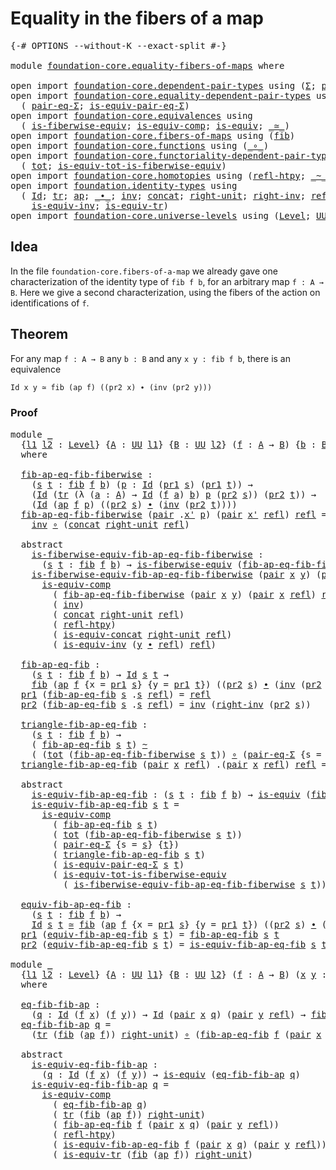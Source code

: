 # Equality in the fibers of a map

<pre class="Agda"><a id="44" class="Symbol">{-#</a> <a id="48" class="Keyword">OPTIONS</a> <a id="56" class="Pragma">--without-K</a> <a id="68" class="Pragma">--exact-split</a> <a id="82" class="Symbol">#-}</a>

<a id="87" class="Keyword">module</a> <a id="94" href="foundation-core.equality-fibers-of-maps.html" class="Module">foundation-core.equality-fibers-of-maps</a> <a id="134" class="Keyword">where</a>

<a id="141" class="Keyword">open</a> <a id="146" class="Keyword">import</a> <a id="153" href="foundation-core.dependent-pair-types.html" class="Module">foundation-core.dependent-pair-types</a> <a id="190" class="Keyword">using</a> <a id="196" class="Symbol">(</a><a id="197" href="foundation-core.dependent-pair-types.html#502" class="Record">Σ</a><a id="198" class="Symbol">;</a> <a id="200" href="foundation-core.dependent-pair-types.html#575" class="InductiveConstructor">pair</a><a id="204" class="Symbol">;</a> <a id="206" href="foundation-core.dependent-pair-types.html#592" class="Field">pr1</a><a id="209" class="Symbol">;</a> <a id="211" href="foundation-core.dependent-pair-types.html#604" class="Field">pr2</a><a id="214" class="Symbol">)</a>
<a id="216" class="Keyword">open</a> <a id="221" class="Keyword">import</a> <a id="228" href="foundation-core.equality-dependent-pair-types.html" class="Module">foundation-core.equality-dependent-pair-types</a> <a id="274" class="Keyword">using</a>
  <a id="282" class="Symbol">(</a> <a id="284" href="foundation-core.equality-dependent-pair-types.html#1194" class="Function">pair-eq-Σ</a><a id="293" class="Symbol">;</a> <a id="295" href="foundation-core.equality-dependent-pair-types.html#2202" class="Function">is-equiv-pair-eq-Σ</a><a id="313" class="Symbol">)</a>
<a id="315" class="Keyword">open</a> <a id="320" class="Keyword">import</a> <a id="327" href="foundation-core.equivalences.html" class="Module">foundation-core.equivalences</a> <a id="356" class="Keyword">using</a>
  <a id="364" class="Symbol">(</a> <a id="366" href="foundation-core.equivalences.html#2081" class="Function">is-fiberwise-equiv</a><a id="384" class="Symbol">;</a> <a id="386" href="foundation-core.equivalences.html#7183" class="Function">is-equiv-comp</a><a id="399" class="Symbol">;</a> <a id="401" href="foundation-core.equivalences.html#1542" class="Function">is-equiv</a><a id="409" class="Symbol">;</a> <a id="411" href="foundation-core.equivalences.html#1607" class="Function Operator">_≃_</a><a id="414" class="Symbol">)</a>
<a id="416" class="Keyword">open</a> <a id="421" class="Keyword">import</a> <a id="428" href="foundation-core.fibers-of-maps.html" class="Module">foundation-core.fibers-of-maps</a> <a id="459" class="Keyword">using</a> <a id="465" class="Symbol">(</a><a id="466" href="foundation-core.fibers-of-maps.html#928" class="Function">fib</a><a id="469" class="Symbol">)</a>
<a id="471" class="Keyword">open</a> <a id="476" class="Keyword">import</a> <a id="483" href="foundation-core.functions.html" class="Module">foundation-core.functions</a> <a id="509" class="Keyword">using</a> <a id="515" class="Symbol">(</a><a id="516" href="foundation-core.functions.html#407" class="Function Operator">_∘_</a><a id="519" class="Symbol">)</a>
<a id="521" class="Keyword">open</a> <a id="526" class="Keyword">import</a> <a id="533" href="foundation-core.functoriality-dependent-pair-types.html" class="Module">foundation-core.functoriality-dependent-pair-types</a> <a id="584" class="Keyword">using</a>
  <a id="592" class="Symbol">(</a> <a id="594" href="foundation-core.functoriality-dependent-pair-types.html#1881" class="Function">tot</a><a id="597" class="Symbol">;</a> <a id="599" href="foundation-core.functoriality-dependent-pair-types.html#5869" class="Function">is-equiv-tot-is-fiberwise-equiv</a><a id="630" class="Symbol">)</a>
<a id="632" class="Keyword">open</a> <a id="637" class="Keyword">import</a> <a id="644" href="foundation-core.homotopies.html" class="Module">foundation-core.homotopies</a> <a id="671" class="Keyword">using</a> <a id="677" class="Symbol">(</a><a id="678" href="foundation-core.homotopies.html#632" class="Function">refl-htpy</a><a id="687" class="Symbol">;</a> <a id="689" href="foundation-core.homotopies.html#467" class="Function Operator">_~_</a><a id="692" class="Symbol">)</a>
<a id="694" class="Keyword">open</a> <a id="699" class="Keyword">import</a> <a id="706" href="foundation.identity-types.html" class="Module">foundation.identity-types</a> <a id="732" class="Keyword">using</a>
  <a id="740" class="Symbol">(</a> <a id="742" href="foundation-core.identity-types.html#641" class="Datatype">Id</a><a id="744" class="Symbol">;</a> <a id="746" href="foundation-core.identity-types.html#4584" class="Function">tr</a><a id="748" class="Symbol">;</a> <a id="750" href="foundation-core.identity-types.html#2853" class="Function">ap</a><a id="752" class="Symbol">;</a> <a id="754" href="foundation-core.identity-types.html#1239" class="Function Operator">_∙_</a><a id="757" class="Symbol">;</a> <a id="759" href="foundation-core.identity-types.html#1552" class="Function">inv</a><a id="762" class="Symbol">;</a> <a id="764" href="foundation-core.identity-types.html#1302" class="Function">concat</a><a id="770" class="Symbol">;</a> <a id="772" href="foundation-core.identity-types.html#1905" class="Function">right-unit</a><a id="782" class="Symbol">;</a> <a id="784" href="foundation-core.identity-types.html#2081" class="Function">right-inv</a><a id="793" class="Symbol">;</a> <a id="795" href="foundation-core.identity-types.html#694" class="InductiveConstructor">refl</a><a id="799" class="Symbol">;</a> <a id="801" href="foundation.identity-types.html#1644" class="Function">is-equiv-concat</a><a id="816" class="Symbol">;</a>
    <a id="822" href="foundation.identity-types.html#1027" class="Function">is-equiv-inv</a><a id="834" class="Symbol">;</a> <a id="836" href="foundation.identity-types.html#3379" class="Function">is-equiv-tr</a><a id="847" class="Symbol">)</a>
<a id="849" class="Keyword">open</a> <a id="854" class="Keyword">import</a> <a id="861" href="foundation-core.universe-levels.html" class="Module">foundation-core.universe-levels</a> <a id="893" class="Keyword">using</a> <a id="899" class="Symbol">(</a><a id="900" href="Agda.Primitive.html#597" class="Postulate">Level</a><a id="905" class="Symbol">;</a> <a id="907" href="foundation-core.universe-levels.html#222" class="Primitive">UU</a><a id="909" class="Symbol">)</a>
</pre>
## Idea

In the file `foundation-core.fibers-of-a-map` we already gave one characterization of the identity type of `fib f b`, for an arbitrary map `f : A → B`. Here we give a second characterization, using the fibers of the action on identifications of `f`.

## Theorem

For any map `f : A → B` any `b : B` and any `x y : fib f b`, there is an equivalence

```md
Id x y ≃ fib (ap f) ((pr2 x) ∙ (inv (pr2 y)))
```

### Proof

<pre class="Agda"><a id="1350" class="Keyword">module</a> <a id="1357" href="foundation-core.equality-fibers-of-maps.html#1357" class="Module">_</a>
  <a id="1361" class="Symbol">{</a><a id="1362" href="foundation-core.equality-fibers-of-maps.html#1362" class="Bound">l1</a> <a id="1365" href="foundation-core.equality-fibers-of-maps.html#1365" class="Bound">l2</a> <a id="1368" class="Symbol">:</a> <a id="1370" href="Agda.Primitive.html#597" class="Postulate">Level</a><a id="1375" class="Symbol">}</a> <a id="1377" class="Symbol">{</a><a id="1378" href="foundation-core.equality-fibers-of-maps.html#1378" class="Bound">A</a> <a id="1380" class="Symbol">:</a> <a id="1382" href="foundation-core.universe-levels.html#222" class="Primitive">UU</a> <a id="1385" href="foundation-core.equality-fibers-of-maps.html#1362" class="Bound">l1</a><a id="1387" class="Symbol">}</a> <a id="1389" class="Symbol">{</a><a id="1390" href="foundation-core.equality-fibers-of-maps.html#1390" class="Bound">B</a> <a id="1392" class="Symbol">:</a> <a id="1394" href="foundation-core.universe-levels.html#222" class="Primitive">UU</a> <a id="1397" href="foundation-core.equality-fibers-of-maps.html#1365" class="Bound">l2</a><a id="1399" class="Symbol">}</a> <a id="1401" class="Symbol">(</a><a id="1402" href="foundation-core.equality-fibers-of-maps.html#1402" class="Bound">f</a> <a id="1404" class="Symbol">:</a> <a id="1406" href="foundation-core.equality-fibers-of-maps.html#1378" class="Bound">A</a> <a id="1408" class="Symbol">→</a> <a id="1410" href="foundation-core.equality-fibers-of-maps.html#1390" class="Bound">B</a><a id="1411" class="Symbol">)</a> <a id="1413" class="Symbol">{</a><a id="1414" href="foundation-core.equality-fibers-of-maps.html#1414" class="Bound">b</a> <a id="1416" class="Symbol">:</a> <a id="1418" href="foundation-core.equality-fibers-of-maps.html#1390" class="Bound">B</a><a id="1419" class="Symbol">}</a>
  <a id="1423" class="Keyword">where</a>

  <a id="1432" href="foundation-core.equality-fibers-of-maps.html#1432" class="Function">fib-ap-eq-fib-fiberwise</a> <a id="1456" class="Symbol">:</a>
    <a id="1462" class="Symbol">(</a><a id="1463" href="foundation-core.equality-fibers-of-maps.html#1463" class="Bound">s</a> <a id="1465" href="foundation-core.equality-fibers-of-maps.html#1465" class="Bound">t</a> <a id="1467" class="Symbol">:</a> <a id="1469" href="foundation-core.fibers-of-maps.html#928" class="Function">fib</a> <a id="1473" href="foundation-core.equality-fibers-of-maps.html#1402" class="Bound">f</a> <a id="1475" href="foundation-core.equality-fibers-of-maps.html#1414" class="Bound">b</a><a id="1476" class="Symbol">)</a> <a id="1478" class="Symbol">(</a><a id="1479" href="foundation-core.equality-fibers-of-maps.html#1479" class="Bound">p</a> <a id="1481" class="Symbol">:</a> <a id="1483" href="foundation-core.identity-types.html#641" class="Datatype">Id</a> <a id="1486" class="Symbol">(</a><a id="1487" href="foundation-core.dependent-pair-types.html#592" class="Field">pr1</a> <a id="1491" href="foundation-core.equality-fibers-of-maps.html#1463" class="Bound">s</a><a id="1492" class="Symbol">)</a> <a id="1494" class="Symbol">(</a><a id="1495" href="foundation-core.dependent-pair-types.html#592" class="Field">pr1</a> <a id="1499" href="foundation-core.equality-fibers-of-maps.html#1465" class="Bound">t</a><a id="1500" class="Symbol">))</a> <a id="1503" class="Symbol">→</a>
    <a id="1509" class="Symbol">(</a><a id="1510" href="foundation-core.identity-types.html#641" class="Datatype">Id</a> <a id="1513" class="Symbol">(</a><a id="1514" href="foundation-core.identity-types.html#4584" class="Function">tr</a> <a id="1517" class="Symbol">(λ</a> <a id="1520" class="Symbol">(</a><a id="1521" href="foundation-core.equality-fibers-of-maps.html#1521" class="Bound">a</a> <a id="1523" class="Symbol">:</a> <a id="1525" href="foundation-core.equality-fibers-of-maps.html#1378" class="Bound">A</a><a id="1526" class="Symbol">)</a> <a id="1528" class="Symbol">→</a> <a id="1530" href="foundation-core.identity-types.html#641" class="Datatype">Id</a> <a id="1533" class="Symbol">(</a><a id="1534" href="foundation-core.equality-fibers-of-maps.html#1402" class="Bound">f</a> <a id="1536" href="foundation-core.equality-fibers-of-maps.html#1521" class="Bound">a</a><a id="1537" class="Symbol">)</a> <a id="1539" href="foundation-core.equality-fibers-of-maps.html#1414" class="Bound">b</a><a id="1540" class="Symbol">)</a> <a id="1542" href="foundation-core.equality-fibers-of-maps.html#1479" class="Bound">p</a> <a id="1544" class="Symbol">(</a><a id="1545" href="foundation-core.dependent-pair-types.html#604" class="Field">pr2</a> <a id="1549" href="foundation-core.equality-fibers-of-maps.html#1463" class="Bound">s</a><a id="1550" class="Symbol">))</a> <a id="1553" class="Symbol">(</a><a id="1554" href="foundation-core.dependent-pair-types.html#604" class="Field">pr2</a> <a id="1558" href="foundation-core.equality-fibers-of-maps.html#1465" class="Bound">t</a><a id="1559" class="Symbol">))</a> <a id="1562" class="Symbol">→</a>
    <a id="1568" class="Symbol">(</a><a id="1569" href="foundation-core.identity-types.html#641" class="Datatype">Id</a> <a id="1572" class="Symbol">(</a><a id="1573" href="foundation-core.identity-types.html#2853" class="Function">ap</a> <a id="1576" href="foundation-core.equality-fibers-of-maps.html#1402" class="Bound">f</a> <a id="1578" href="foundation-core.equality-fibers-of-maps.html#1479" class="Bound">p</a><a id="1579" class="Symbol">)</a> <a id="1581" class="Symbol">((</a><a id="1583" href="foundation-core.dependent-pair-types.html#604" class="Field">pr2</a> <a id="1587" href="foundation-core.equality-fibers-of-maps.html#1463" class="Bound">s</a><a id="1588" class="Symbol">)</a> <a id="1590" href="foundation-core.identity-types.html#1239" class="Function Operator">∙</a> <a id="1592" class="Symbol">(</a><a id="1593" href="foundation-core.identity-types.html#1552" class="Function">inv</a> <a id="1597" class="Symbol">(</a><a id="1598" href="foundation-core.dependent-pair-types.html#604" class="Field">pr2</a> <a id="1602" href="foundation-core.equality-fibers-of-maps.html#1465" class="Bound">t</a><a id="1603" class="Symbol">))))</a>
  <a id="1610" href="foundation-core.equality-fibers-of-maps.html#1432" class="Function">fib-ap-eq-fib-fiberwise</a> <a id="1634" class="Symbol">(</a><a id="1635" href="foundation-core.dependent-pair-types.html#575" class="InductiveConstructor">pair</a> <a id="1640" class="DottedPattern Symbol">.</a><a id="1641" href="foundation-core.equality-fibers-of-maps.html#1653" class="DottedPattern Bound">x&#39;</a> <a id="1644" href="foundation-core.equality-fibers-of-maps.html#1644" class="Bound">p</a><a id="1645" class="Symbol">)</a> <a id="1647" class="Symbol">(</a><a id="1648" href="foundation-core.dependent-pair-types.html#575" class="InductiveConstructor">pair</a> <a id="1653" href="foundation-core.equality-fibers-of-maps.html#1653" class="Bound">x&#39;</a> <a id="1656" href="foundation-core.identity-types.html#694" class="InductiveConstructor">refl</a><a id="1660" class="Symbol">)</a> <a id="1662" href="foundation-core.identity-types.html#694" class="InductiveConstructor">refl</a> <a id="1667" class="Symbol">=</a>
    <a id="1673" href="foundation-core.identity-types.html#1552" class="Function">inv</a> <a id="1677" href="foundation-core.functions.html#407" class="Function Operator">∘</a> <a id="1679" class="Symbol">(</a><a id="1680" href="foundation-core.identity-types.html#1302" class="Function">concat</a> <a id="1687" href="foundation-core.identity-types.html#1905" class="Function">right-unit</a> <a id="1698" href="foundation-core.identity-types.html#694" class="InductiveConstructor">refl</a><a id="1702" class="Symbol">)</a>

  <a id="1707" class="Keyword">abstract</a>
    <a id="1720" href="foundation-core.equality-fibers-of-maps.html#1720" class="Function">is-fiberwise-equiv-fib-ap-eq-fib-fiberwise</a> <a id="1763" class="Symbol">:</a>
      <a id="1771" class="Symbol">(</a><a id="1772" href="foundation-core.equality-fibers-of-maps.html#1772" class="Bound">s</a> <a id="1774" href="foundation-core.equality-fibers-of-maps.html#1774" class="Bound">t</a> <a id="1776" class="Symbol">:</a> <a id="1778" href="foundation-core.fibers-of-maps.html#928" class="Function">fib</a> <a id="1782" href="foundation-core.equality-fibers-of-maps.html#1402" class="Bound">f</a> <a id="1784" href="foundation-core.equality-fibers-of-maps.html#1414" class="Bound">b</a><a id="1785" class="Symbol">)</a> <a id="1787" class="Symbol">→</a> <a id="1789" href="foundation-core.equivalences.html#2081" class="Function">is-fiberwise-equiv</a> <a id="1808" class="Symbol">(</a><a id="1809" href="foundation-core.equality-fibers-of-maps.html#1432" class="Function">fib-ap-eq-fib-fiberwise</a> <a id="1833" href="foundation-core.equality-fibers-of-maps.html#1772" class="Bound">s</a> <a id="1835" href="foundation-core.equality-fibers-of-maps.html#1774" class="Bound">t</a><a id="1836" class="Symbol">)</a>
    <a id="1842" href="foundation-core.equality-fibers-of-maps.html#1720" class="Function">is-fiberwise-equiv-fib-ap-eq-fib-fiberwise</a> <a id="1885" class="Symbol">(</a><a id="1886" href="foundation-core.dependent-pair-types.html#575" class="InductiveConstructor">pair</a> <a id="1891" href="foundation-core.equality-fibers-of-maps.html#1891" class="Bound">x</a> <a id="1893" href="foundation-core.equality-fibers-of-maps.html#1893" class="Bound">y</a><a id="1894" class="Symbol">)</a> <a id="1896" class="Symbol">(</a><a id="1897" href="foundation-core.dependent-pair-types.html#575" class="InductiveConstructor">pair</a> <a id="1902" class="DottedPattern Symbol">.</a><a id="1903" href="foundation-core.equality-fibers-of-maps.html#1891" class="DottedPattern Bound">x</a> <a id="1905" href="foundation-core.identity-types.html#694" class="InductiveConstructor">refl</a><a id="1909" class="Symbol">)</a> <a id="1911" href="foundation-core.identity-types.html#694" class="InductiveConstructor">refl</a> <a id="1916" class="Symbol">=</a>
      <a id="1924" href="foundation-core.equivalences.html#7183" class="Function">is-equiv-comp</a>
        <a id="1946" class="Symbol">(</a> <a id="1948" href="foundation-core.equality-fibers-of-maps.html#1432" class="Function">fib-ap-eq-fib-fiberwise</a> <a id="1972" class="Symbol">(</a><a id="1973" href="foundation-core.dependent-pair-types.html#575" class="InductiveConstructor">pair</a> <a id="1978" href="foundation-core.equality-fibers-of-maps.html#1891" class="Bound">x</a> <a id="1980" href="foundation-core.equality-fibers-of-maps.html#1893" class="Bound">y</a><a id="1981" class="Symbol">)</a> <a id="1983" class="Symbol">(</a><a id="1984" href="foundation-core.dependent-pair-types.html#575" class="InductiveConstructor">pair</a> <a id="1989" href="foundation-core.equality-fibers-of-maps.html#1891" class="Bound">x</a> <a id="1991" href="foundation-core.identity-types.html#694" class="InductiveConstructor">refl</a><a id="1995" class="Symbol">)</a> <a id="1997" href="foundation-core.identity-types.html#694" class="InductiveConstructor">refl</a><a id="2001" class="Symbol">)</a>
        <a id="2011" class="Symbol">(</a> <a id="2013" href="foundation-core.identity-types.html#1552" class="Function">inv</a><a id="2016" class="Symbol">)</a>
        <a id="2026" class="Symbol">(</a> <a id="2028" href="foundation-core.identity-types.html#1302" class="Function">concat</a> <a id="2035" href="foundation-core.identity-types.html#1905" class="Function">right-unit</a> <a id="2046" href="foundation-core.identity-types.html#694" class="InductiveConstructor">refl</a><a id="2050" class="Symbol">)</a>
        <a id="2060" class="Symbol">(</a> <a id="2062" href="foundation-core.homotopies.html#632" class="Function">refl-htpy</a><a id="2071" class="Symbol">)</a>
        <a id="2081" class="Symbol">(</a> <a id="2083" href="foundation.identity-types.html#1644" class="Function">is-equiv-concat</a> <a id="2099" href="foundation-core.identity-types.html#1905" class="Function">right-unit</a> <a id="2110" href="foundation-core.identity-types.html#694" class="InductiveConstructor">refl</a><a id="2114" class="Symbol">)</a>
        <a id="2124" class="Symbol">(</a> <a id="2126" href="foundation.identity-types.html#1027" class="Function">is-equiv-inv</a> <a id="2139" class="Symbol">(</a><a id="2140" href="foundation-core.equality-fibers-of-maps.html#1893" class="Bound">y</a> <a id="2142" href="foundation-core.identity-types.html#1239" class="Function Operator">∙</a> <a id="2144" href="foundation-core.identity-types.html#694" class="InductiveConstructor">refl</a><a id="2148" class="Symbol">)</a> <a id="2150" href="foundation-core.identity-types.html#694" class="InductiveConstructor">refl</a><a id="2154" class="Symbol">)</a>

  <a id="2159" href="foundation-core.equality-fibers-of-maps.html#2159" class="Function">fib-ap-eq-fib</a> <a id="2173" class="Symbol">:</a>
    <a id="2179" class="Symbol">(</a><a id="2180" href="foundation-core.equality-fibers-of-maps.html#2180" class="Bound">s</a> <a id="2182" href="foundation-core.equality-fibers-of-maps.html#2182" class="Bound">t</a> <a id="2184" class="Symbol">:</a> <a id="2186" href="foundation-core.fibers-of-maps.html#928" class="Function">fib</a> <a id="2190" href="foundation-core.equality-fibers-of-maps.html#1402" class="Bound">f</a> <a id="2192" href="foundation-core.equality-fibers-of-maps.html#1414" class="Bound">b</a><a id="2193" class="Symbol">)</a> <a id="2195" class="Symbol">→</a> <a id="2197" href="foundation-core.identity-types.html#641" class="Datatype">Id</a> <a id="2200" href="foundation-core.equality-fibers-of-maps.html#2180" class="Bound">s</a> <a id="2202" href="foundation-core.equality-fibers-of-maps.html#2182" class="Bound">t</a> <a id="2204" class="Symbol">→</a>
    <a id="2210" href="foundation-core.fibers-of-maps.html#928" class="Function">fib</a> <a id="2214" class="Symbol">(</a><a id="2215" href="foundation-core.identity-types.html#2853" class="Function">ap</a> <a id="2218" href="foundation-core.equality-fibers-of-maps.html#1402" class="Bound">f</a> <a id="2220" class="Symbol">{</a><a id="2221" class="Argument">x</a> <a id="2223" class="Symbol">=</a> <a id="2225" href="foundation-core.dependent-pair-types.html#592" class="Field">pr1</a> <a id="2229" href="foundation-core.equality-fibers-of-maps.html#2180" class="Bound">s</a><a id="2230" class="Symbol">}</a> <a id="2232" class="Symbol">{</a><a id="2233" class="Argument">y</a> <a id="2235" class="Symbol">=</a> <a id="2237" href="foundation-core.dependent-pair-types.html#592" class="Field">pr1</a> <a id="2241" href="foundation-core.equality-fibers-of-maps.html#2182" class="Bound">t</a><a id="2242" class="Symbol">})</a> <a id="2245" class="Symbol">((</a><a id="2247" href="foundation-core.dependent-pair-types.html#604" class="Field">pr2</a> <a id="2251" href="foundation-core.equality-fibers-of-maps.html#2180" class="Bound">s</a><a id="2252" class="Symbol">)</a> <a id="2254" href="foundation-core.identity-types.html#1239" class="Function Operator">∙</a> <a id="2256" class="Symbol">(</a><a id="2257" href="foundation-core.identity-types.html#1552" class="Function">inv</a> <a id="2261" class="Symbol">(</a><a id="2262" href="foundation-core.dependent-pair-types.html#604" class="Field">pr2</a> <a id="2266" href="foundation-core.equality-fibers-of-maps.html#2182" class="Bound">t</a><a id="2267" class="Symbol">)))</a>
  <a id="2273" href="foundation-core.dependent-pair-types.html#592" class="Field">pr1</a> <a id="2277" class="Symbol">(</a><a id="2278" href="foundation-core.equality-fibers-of-maps.html#2159" class="Function">fib-ap-eq-fib</a> <a id="2292" href="foundation-core.equality-fibers-of-maps.html#2292" class="Bound">s</a> <a id="2294" class="DottedPattern Symbol">.</a><a id="2295" href="foundation-core.equality-fibers-of-maps.html#2292" class="DottedPattern Bound">s</a> <a id="2297" href="foundation-core.identity-types.html#694" class="InductiveConstructor">refl</a><a id="2301" class="Symbol">)</a> <a id="2303" class="Symbol">=</a> <a id="2305" href="foundation-core.identity-types.html#694" class="InductiveConstructor">refl</a>
  <a id="2312" href="foundation-core.dependent-pair-types.html#604" class="Field">pr2</a> <a id="2316" class="Symbol">(</a><a id="2317" href="foundation-core.equality-fibers-of-maps.html#2159" class="Function">fib-ap-eq-fib</a> <a id="2331" href="foundation-core.equality-fibers-of-maps.html#2331" class="Bound">s</a> <a id="2333" class="DottedPattern Symbol">.</a><a id="2334" href="foundation-core.equality-fibers-of-maps.html#2331" class="DottedPattern Bound">s</a> <a id="2336" href="foundation-core.identity-types.html#694" class="InductiveConstructor">refl</a><a id="2340" class="Symbol">)</a> <a id="2342" class="Symbol">=</a> <a id="2344" href="foundation-core.identity-types.html#1552" class="Function">inv</a> <a id="2348" class="Symbol">(</a><a id="2349" href="foundation-core.identity-types.html#2081" class="Function">right-inv</a> <a id="2359" class="Symbol">(</a><a id="2360" href="foundation-core.dependent-pair-types.html#604" class="Field">pr2</a> <a id="2364" href="foundation-core.equality-fibers-of-maps.html#2331" class="Bound">s</a><a id="2365" class="Symbol">))</a>

  <a id="2371" href="foundation-core.equality-fibers-of-maps.html#2371" class="Function">triangle-fib-ap-eq-fib</a> <a id="2394" class="Symbol">:</a>
    <a id="2400" class="Symbol">(</a><a id="2401" href="foundation-core.equality-fibers-of-maps.html#2401" class="Bound">s</a> <a id="2403" href="foundation-core.equality-fibers-of-maps.html#2403" class="Bound">t</a> <a id="2405" class="Symbol">:</a> <a id="2407" href="foundation-core.fibers-of-maps.html#928" class="Function">fib</a> <a id="2411" href="foundation-core.equality-fibers-of-maps.html#1402" class="Bound">f</a> <a id="2413" href="foundation-core.equality-fibers-of-maps.html#1414" class="Bound">b</a><a id="2414" class="Symbol">)</a> <a id="2416" class="Symbol">→</a>
    <a id="2422" class="Symbol">(</a> <a id="2424" href="foundation-core.equality-fibers-of-maps.html#2159" class="Function">fib-ap-eq-fib</a> <a id="2438" href="foundation-core.equality-fibers-of-maps.html#2401" class="Bound">s</a> <a id="2440" href="foundation-core.equality-fibers-of-maps.html#2403" class="Bound">t</a><a id="2441" class="Symbol">)</a> <a id="2443" href="foundation-core.homotopies.html#467" class="Function Operator">~</a>
    <a id="2449" class="Symbol">(</a> <a id="2451" class="Symbol">(</a><a id="2452" href="foundation-core.functoriality-dependent-pair-types.html#1881" class="Function">tot</a> <a id="2456" class="Symbol">(</a><a id="2457" href="foundation-core.equality-fibers-of-maps.html#1432" class="Function">fib-ap-eq-fib-fiberwise</a> <a id="2481" href="foundation-core.equality-fibers-of-maps.html#2401" class="Bound">s</a> <a id="2483" href="foundation-core.equality-fibers-of-maps.html#2403" class="Bound">t</a><a id="2484" class="Symbol">))</a> <a id="2487" href="foundation-core.functions.html#407" class="Function Operator">∘</a> <a id="2489" class="Symbol">(</a><a id="2490" href="foundation-core.equality-dependent-pair-types.html#1194" class="Function">pair-eq-Σ</a> <a id="2500" class="Symbol">{</a><a id="2501" class="Argument">s</a> <a id="2503" class="Symbol">=</a> <a id="2505" href="foundation-core.equality-fibers-of-maps.html#2401" class="Bound">s</a><a id="2506" class="Symbol">}</a> <a id="2508" class="Symbol">{</a><a id="2509" href="foundation-core.equality-fibers-of-maps.html#2403" class="Bound">t</a><a id="2510" class="Symbol">}))</a>
  <a id="2516" href="foundation-core.equality-fibers-of-maps.html#2371" class="Function">triangle-fib-ap-eq-fib</a> <a id="2539" class="Symbol">(</a><a id="2540" href="foundation-core.dependent-pair-types.html#575" class="InductiveConstructor">pair</a> <a id="2545" href="foundation-core.equality-fibers-of-maps.html#2545" class="Bound">x</a> <a id="2547" href="foundation-core.identity-types.html#694" class="InductiveConstructor">refl</a><a id="2551" class="Symbol">)</a> <a id="2553" class="DottedPattern Symbol">.(</a><a id="2555" href="foundation-core.dependent-pair-types.html#575" class="DottedPattern InductiveConstructor">pair</a> <a id="2560" href="foundation-core.equality-fibers-of-maps.html#2545" class="DottedPattern Bound">x</a> <a id="2562" href="foundation-core.identity-types.html#694" class="DottedPattern InductiveConstructor">refl</a><a id="2566" class="DottedPattern Symbol">)</a> <a id="2568" href="foundation-core.identity-types.html#694" class="InductiveConstructor">refl</a> <a id="2573" class="Symbol">=</a> <a id="2575" href="foundation-core.identity-types.html#694" class="InductiveConstructor">refl</a>

  <a id="2583" class="Keyword">abstract</a>
    <a id="2596" href="foundation-core.equality-fibers-of-maps.html#2596" class="Function">is-equiv-fib-ap-eq-fib</a> <a id="2619" class="Symbol">:</a> <a id="2621" class="Symbol">(</a><a id="2622" href="foundation-core.equality-fibers-of-maps.html#2622" class="Bound">s</a> <a id="2624" href="foundation-core.equality-fibers-of-maps.html#2624" class="Bound">t</a> <a id="2626" class="Symbol">:</a> <a id="2628" href="foundation-core.fibers-of-maps.html#928" class="Function">fib</a> <a id="2632" href="foundation-core.equality-fibers-of-maps.html#1402" class="Bound">f</a> <a id="2634" href="foundation-core.equality-fibers-of-maps.html#1414" class="Bound">b</a><a id="2635" class="Symbol">)</a> <a id="2637" class="Symbol">→</a> <a id="2639" href="foundation-core.equivalences.html#1542" class="Function">is-equiv</a> <a id="2648" class="Symbol">(</a><a id="2649" href="foundation-core.equality-fibers-of-maps.html#2159" class="Function">fib-ap-eq-fib</a> <a id="2663" href="foundation-core.equality-fibers-of-maps.html#2622" class="Bound">s</a> <a id="2665" href="foundation-core.equality-fibers-of-maps.html#2624" class="Bound">t</a><a id="2666" class="Symbol">)</a>
    <a id="2672" href="foundation-core.equality-fibers-of-maps.html#2596" class="Function">is-equiv-fib-ap-eq-fib</a> <a id="2695" href="foundation-core.equality-fibers-of-maps.html#2695" class="Bound">s</a> <a id="2697" href="foundation-core.equality-fibers-of-maps.html#2697" class="Bound">t</a> <a id="2699" class="Symbol">=</a>
      <a id="2707" href="foundation-core.equivalences.html#7183" class="Function">is-equiv-comp</a>
        <a id="2729" class="Symbol">(</a> <a id="2731" href="foundation-core.equality-fibers-of-maps.html#2159" class="Function">fib-ap-eq-fib</a> <a id="2745" href="foundation-core.equality-fibers-of-maps.html#2695" class="Bound">s</a> <a id="2747" href="foundation-core.equality-fibers-of-maps.html#2697" class="Bound">t</a><a id="2748" class="Symbol">)</a>
        <a id="2758" class="Symbol">(</a> <a id="2760" href="foundation-core.functoriality-dependent-pair-types.html#1881" class="Function">tot</a> <a id="2764" class="Symbol">(</a><a id="2765" href="foundation-core.equality-fibers-of-maps.html#1432" class="Function">fib-ap-eq-fib-fiberwise</a> <a id="2789" href="foundation-core.equality-fibers-of-maps.html#2695" class="Bound">s</a> <a id="2791" href="foundation-core.equality-fibers-of-maps.html#2697" class="Bound">t</a><a id="2792" class="Symbol">))</a>
        <a id="2803" class="Symbol">(</a> <a id="2805" href="foundation-core.equality-dependent-pair-types.html#1194" class="Function">pair-eq-Σ</a> <a id="2815" class="Symbol">{</a><a id="2816" class="Argument">s</a> <a id="2818" class="Symbol">=</a> <a id="2820" href="foundation-core.equality-fibers-of-maps.html#2695" class="Bound">s</a><a id="2821" class="Symbol">}</a> <a id="2823" class="Symbol">{</a><a id="2824" href="foundation-core.equality-fibers-of-maps.html#2697" class="Bound">t</a><a id="2825" class="Symbol">})</a>
        <a id="2836" class="Symbol">(</a> <a id="2838" href="foundation-core.equality-fibers-of-maps.html#2371" class="Function">triangle-fib-ap-eq-fib</a> <a id="2861" href="foundation-core.equality-fibers-of-maps.html#2695" class="Bound">s</a> <a id="2863" href="foundation-core.equality-fibers-of-maps.html#2697" class="Bound">t</a><a id="2864" class="Symbol">)</a>
        <a id="2874" class="Symbol">(</a> <a id="2876" href="foundation-core.equality-dependent-pair-types.html#2202" class="Function">is-equiv-pair-eq-Σ</a> <a id="2895" href="foundation-core.equality-fibers-of-maps.html#2695" class="Bound">s</a> <a id="2897" href="foundation-core.equality-fibers-of-maps.html#2697" class="Bound">t</a><a id="2898" class="Symbol">)</a>
        <a id="2908" class="Symbol">(</a> <a id="2910" href="foundation-core.functoriality-dependent-pair-types.html#5869" class="Function">is-equiv-tot-is-fiberwise-equiv</a>
          <a id="2952" class="Symbol">(</a> <a id="2954" href="foundation-core.equality-fibers-of-maps.html#1720" class="Function">is-fiberwise-equiv-fib-ap-eq-fib-fiberwise</a> <a id="2997" href="foundation-core.equality-fibers-of-maps.html#2695" class="Bound">s</a> <a id="2999" href="foundation-core.equality-fibers-of-maps.html#2697" class="Bound">t</a><a id="3000" class="Symbol">))</a>

  <a id="3006" href="foundation-core.equality-fibers-of-maps.html#3006" class="Function">equiv-fib-ap-eq-fib</a> <a id="3026" class="Symbol">:</a>
    <a id="3032" class="Symbol">(</a><a id="3033" href="foundation-core.equality-fibers-of-maps.html#3033" class="Bound">s</a> <a id="3035" href="foundation-core.equality-fibers-of-maps.html#3035" class="Bound">t</a> <a id="3037" class="Symbol">:</a> <a id="3039" href="foundation-core.fibers-of-maps.html#928" class="Function">fib</a> <a id="3043" href="foundation-core.equality-fibers-of-maps.html#1402" class="Bound">f</a> <a id="3045" href="foundation-core.equality-fibers-of-maps.html#1414" class="Bound">b</a><a id="3046" class="Symbol">)</a> <a id="3048" class="Symbol">→</a>
    <a id="3054" href="foundation-core.identity-types.html#641" class="Datatype">Id</a> <a id="3057" href="foundation-core.equality-fibers-of-maps.html#3033" class="Bound">s</a> <a id="3059" href="foundation-core.equality-fibers-of-maps.html#3035" class="Bound">t</a> <a id="3061" href="foundation-core.equivalences.html#1607" class="Function Operator">≃</a> <a id="3063" href="foundation-core.fibers-of-maps.html#928" class="Function">fib</a> <a id="3067" class="Symbol">(</a><a id="3068" href="foundation-core.identity-types.html#2853" class="Function">ap</a> <a id="3071" href="foundation-core.equality-fibers-of-maps.html#1402" class="Bound">f</a> <a id="3073" class="Symbol">{</a><a id="3074" class="Argument">x</a> <a id="3076" class="Symbol">=</a> <a id="3078" href="foundation-core.dependent-pair-types.html#592" class="Field">pr1</a> <a id="3082" href="foundation-core.equality-fibers-of-maps.html#3033" class="Bound">s</a><a id="3083" class="Symbol">}</a> <a id="3085" class="Symbol">{</a><a id="3086" class="Argument">y</a> <a id="3088" class="Symbol">=</a> <a id="3090" href="foundation-core.dependent-pair-types.html#592" class="Field">pr1</a> <a id="3094" href="foundation-core.equality-fibers-of-maps.html#3035" class="Bound">t</a><a id="3095" class="Symbol">})</a> <a id="3098" class="Symbol">((</a><a id="3100" href="foundation-core.dependent-pair-types.html#604" class="Field">pr2</a> <a id="3104" href="foundation-core.equality-fibers-of-maps.html#3033" class="Bound">s</a><a id="3105" class="Symbol">)</a> <a id="3107" href="foundation-core.identity-types.html#1239" class="Function Operator">∙</a> <a id="3109" class="Symbol">(</a><a id="3110" href="foundation-core.identity-types.html#1552" class="Function">inv</a> <a id="3114" class="Symbol">(</a><a id="3115" href="foundation-core.dependent-pair-types.html#604" class="Field">pr2</a> <a id="3119" href="foundation-core.equality-fibers-of-maps.html#3035" class="Bound">t</a><a id="3120" class="Symbol">)))</a>
  <a id="3126" href="foundation-core.dependent-pair-types.html#592" class="Field">pr1</a> <a id="3130" class="Symbol">(</a><a id="3131" href="foundation-core.equality-fibers-of-maps.html#3006" class="Function">equiv-fib-ap-eq-fib</a> <a id="3151" href="foundation-core.equality-fibers-of-maps.html#3151" class="Bound">s</a> <a id="3153" href="foundation-core.equality-fibers-of-maps.html#3153" class="Bound">t</a><a id="3154" class="Symbol">)</a> <a id="3156" class="Symbol">=</a> <a id="3158" href="foundation-core.equality-fibers-of-maps.html#2159" class="Function">fib-ap-eq-fib</a> <a id="3172" href="foundation-core.equality-fibers-of-maps.html#3151" class="Bound">s</a> <a id="3174" href="foundation-core.equality-fibers-of-maps.html#3153" class="Bound">t</a>
  <a id="3178" href="foundation-core.dependent-pair-types.html#604" class="Field">pr2</a> <a id="3182" class="Symbol">(</a><a id="3183" href="foundation-core.equality-fibers-of-maps.html#3006" class="Function">equiv-fib-ap-eq-fib</a> <a id="3203" href="foundation-core.equality-fibers-of-maps.html#3203" class="Bound">s</a> <a id="3205" href="foundation-core.equality-fibers-of-maps.html#3205" class="Bound">t</a><a id="3206" class="Symbol">)</a> <a id="3208" class="Symbol">=</a> <a id="3210" href="foundation-core.equality-fibers-of-maps.html#2596" class="Function">is-equiv-fib-ap-eq-fib</a> <a id="3233" href="foundation-core.equality-fibers-of-maps.html#3203" class="Bound">s</a> <a id="3235" href="foundation-core.equality-fibers-of-maps.html#3205" class="Bound">t</a>

<a id="3238" class="Keyword">module</a> <a id="3245" href="foundation-core.equality-fibers-of-maps.html#3245" class="Module">_</a>
  <a id="3249" class="Symbol">{</a><a id="3250" href="foundation-core.equality-fibers-of-maps.html#3250" class="Bound">l1</a> <a id="3253" href="foundation-core.equality-fibers-of-maps.html#3253" class="Bound">l2</a> <a id="3256" class="Symbol">:</a> <a id="3258" href="Agda.Primitive.html#597" class="Postulate">Level</a><a id="3263" class="Symbol">}</a> <a id="3265" class="Symbol">{</a><a id="3266" href="foundation-core.equality-fibers-of-maps.html#3266" class="Bound">A</a> <a id="3268" class="Symbol">:</a> <a id="3270" href="foundation-core.universe-levels.html#222" class="Primitive">UU</a> <a id="3273" href="foundation-core.equality-fibers-of-maps.html#3250" class="Bound">l1</a><a id="3275" class="Symbol">}</a> <a id="3277" class="Symbol">{</a><a id="3278" href="foundation-core.equality-fibers-of-maps.html#3278" class="Bound">B</a> <a id="3280" class="Symbol">:</a> <a id="3282" href="foundation-core.universe-levels.html#222" class="Primitive">UU</a> <a id="3285" href="foundation-core.equality-fibers-of-maps.html#3253" class="Bound">l2</a><a id="3287" class="Symbol">}</a> <a id="3289" class="Symbol">(</a><a id="3290" href="foundation-core.equality-fibers-of-maps.html#3290" class="Bound">f</a> <a id="3292" class="Symbol">:</a> <a id="3294" href="foundation-core.equality-fibers-of-maps.html#3266" class="Bound">A</a> <a id="3296" class="Symbol">→</a> <a id="3298" href="foundation-core.equality-fibers-of-maps.html#3278" class="Bound">B</a><a id="3299" class="Symbol">)</a> <a id="3301" class="Symbol">(</a><a id="3302" href="foundation-core.equality-fibers-of-maps.html#3302" class="Bound">x</a> <a id="3304" href="foundation-core.equality-fibers-of-maps.html#3304" class="Bound">y</a> <a id="3306" class="Symbol">:</a> <a id="3308" href="foundation-core.equality-fibers-of-maps.html#3266" class="Bound">A</a><a id="3309" class="Symbol">)</a>
  <a id="3313" class="Keyword">where</a>
  
  <a id="3324" href="foundation-core.equality-fibers-of-maps.html#3324" class="Function">eq-fib-fib-ap</a> <a id="3338" class="Symbol">:</a>
    <a id="3344" class="Symbol">(</a><a id="3345" href="foundation-core.equality-fibers-of-maps.html#3345" class="Bound">q</a> <a id="3347" class="Symbol">:</a> <a id="3349" href="foundation-core.identity-types.html#641" class="Datatype">Id</a> <a id="3352" class="Symbol">(</a><a id="3353" href="foundation-core.equality-fibers-of-maps.html#3290" class="Bound">f</a> <a id="3355" href="foundation-core.equality-fibers-of-maps.html#3302" class="Bound">x</a><a id="3356" class="Symbol">)</a> <a id="3358" class="Symbol">(</a><a id="3359" href="foundation-core.equality-fibers-of-maps.html#3290" class="Bound">f</a> <a id="3361" href="foundation-core.equality-fibers-of-maps.html#3304" class="Bound">y</a><a id="3362" class="Symbol">))</a> <a id="3365" class="Symbol">→</a> <a id="3367" href="foundation-core.identity-types.html#641" class="Datatype">Id</a> <a id="3370" class="Symbol">(</a><a id="3371" href="foundation-core.dependent-pair-types.html#575" class="InductiveConstructor">pair</a> <a id="3376" href="foundation-core.equality-fibers-of-maps.html#3302" class="Bound">x</a> <a id="3378" href="foundation-core.equality-fibers-of-maps.html#3345" class="Bound">q</a><a id="3379" class="Symbol">)</a> <a id="3381" class="Symbol">(</a><a id="3382" href="foundation-core.dependent-pair-types.html#575" class="InductiveConstructor">pair</a> <a id="3387" href="foundation-core.equality-fibers-of-maps.html#3304" class="Bound">y</a> <a id="3389" href="foundation-core.identity-types.html#694" class="InductiveConstructor">refl</a><a id="3393" class="Symbol">)</a> <a id="3395" class="Symbol">→</a> <a id="3397" href="foundation-core.fibers-of-maps.html#928" class="Function">fib</a> <a id="3401" class="Symbol">(</a><a id="3402" href="foundation-core.identity-types.html#2853" class="Function">ap</a> <a id="3405" href="foundation-core.equality-fibers-of-maps.html#3290" class="Bound">f</a> <a id="3407" class="Symbol">{</a><a id="3408" href="foundation-core.equality-fibers-of-maps.html#3302" class="Bound">x</a><a id="3409" class="Symbol">}</a> <a id="3411" class="Symbol">{</a><a id="3412" href="foundation-core.equality-fibers-of-maps.html#3304" class="Bound">y</a><a id="3413" class="Symbol">})</a> <a id="3416" href="foundation-core.equality-fibers-of-maps.html#3345" class="Bound">q</a>
  <a id="3420" href="foundation-core.equality-fibers-of-maps.html#3324" class="Function">eq-fib-fib-ap</a> <a id="3434" href="foundation-core.equality-fibers-of-maps.html#3434" class="Bound">q</a> <a id="3436" class="Symbol">=</a>
    <a id="3442" class="Symbol">(</a><a id="3443" href="foundation-core.identity-types.html#4584" class="Function">tr</a> <a id="3446" class="Symbol">(</a><a id="3447" href="foundation-core.fibers-of-maps.html#928" class="Function">fib</a> <a id="3451" class="Symbol">(</a><a id="3452" href="foundation-core.identity-types.html#2853" class="Function">ap</a> <a id="3455" href="foundation-core.equality-fibers-of-maps.html#3290" class="Bound">f</a><a id="3456" class="Symbol">))</a> <a id="3459" href="foundation-core.identity-types.html#1905" class="Function">right-unit</a><a id="3469" class="Symbol">)</a> <a id="3471" href="foundation-core.functions.html#407" class="Function Operator">∘</a> <a id="3473" class="Symbol">(</a><a id="3474" href="foundation-core.equality-fibers-of-maps.html#2159" class="Function">fib-ap-eq-fib</a> <a id="3488" href="foundation-core.equality-fibers-of-maps.html#3290" class="Bound">f</a> <a id="3490" class="Symbol">(</a><a id="3491" href="foundation-core.dependent-pair-types.html#575" class="InductiveConstructor">pair</a> <a id="3496" href="foundation-core.equality-fibers-of-maps.html#3302" class="Bound">x</a> <a id="3498" href="foundation-core.equality-fibers-of-maps.html#3434" class="Bound">q</a><a id="3499" class="Symbol">)</a> <a id="3501" class="Symbol">(</a><a id="3502" href="foundation-core.dependent-pair-types.html#575" class="InductiveConstructor">pair</a> <a id="3507" href="foundation-core.equality-fibers-of-maps.html#3304" class="Bound">y</a> <a id="3509" href="foundation-core.identity-types.html#694" class="InductiveConstructor">refl</a><a id="3513" class="Symbol">))</a>

  <a id="3519" class="Keyword">abstract</a>
    <a id="3532" href="foundation-core.equality-fibers-of-maps.html#3532" class="Function">is-equiv-eq-fib-fib-ap</a> <a id="3555" class="Symbol">:</a>
      <a id="3563" class="Symbol">(</a><a id="3564" href="foundation-core.equality-fibers-of-maps.html#3564" class="Bound">q</a> <a id="3566" class="Symbol">:</a> <a id="3568" href="foundation-core.identity-types.html#641" class="Datatype">Id</a> <a id="3571" class="Symbol">(</a><a id="3572" href="foundation-core.equality-fibers-of-maps.html#3290" class="Bound">f</a> <a id="3574" href="foundation-core.equality-fibers-of-maps.html#3302" class="Bound">x</a><a id="3575" class="Symbol">)</a> <a id="3577" class="Symbol">(</a><a id="3578" href="foundation-core.equality-fibers-of-maps.html#3290" class="Bound">f</a> <a id="3580" href="foundation-core.equality-fibers-of-maps.html#3304" class="Bound">y</a><a id="3581" class="Symbol">))</a> <a id="3584" class="Symbol">→</a> <a id="3586" href="foundation-core.equivalences.html#1542" class="Function">is-equiv</a> <a id="3595" class="Symbol">(</a><a id="3596" href="foundation-core.equality-fibers-of-maps.html#3324" class="Function">eq-fib-fib-ap</a> <a id="3610" href="foundation-core.equality-fibers-of-maps.html#3564" class="Bound">q</a><a id="3611" class="Symbol">)</a>
    <a id="3617" href="foundation-core.equality-fibers-of-maps.html#3532" class="Function">is-equiv-eq-fib-fib-ap</a> <a id="3640" href="foundation-core.equality-fibers-of-maps.html#3640" class="Bound">q</a> <a id="3642" class="Symbol">=</a>
      <a id="3650" href="foundation-core.equivalences.html#7183" class="Function">is-equiv-comp</a>
        <a id="3672" class="Symbol">(</a> <a id="3674" href="foundation-core.equality-fibers-of-maps.html#3324" class="Function">eq-fib-fib-ap</a> <a id="3688" href="foundation-core.equality-fibers-of-maps.html#3640" class="Bound">q</a><a id="3689" class="Symbol">)</a>
        <a id="3699" class="Symbol">(</a> <a id="3701" href="foundation-core.identity-types.html#4584" class="Function">tr</a> <a id="3704" class="Symbol">(</a><a id="3705" href="foundation-core.fibers-of-maps.html#928" class="Function">fib</a> <a id="3709" class="Symbol">(</a><a id="3710" href="foundation-core.identity-types.html#2853" class="Function">ap</a> <a id="3713" href="foundation-core.equality-fibers-of-maps.html#3290" class="Bound">f</a><a id="3714" class="Symbol">))</a> <a id="3717" href="foundation-core.identity-types.html#1905" class="Function">right-unit</a><a id="3727" class="Symbol">)</a>
        <a id="3737" class="Symbol">(</a> <a id="3739" href="foundation-core.equality-fibers-of-maps.html#2159" class="Function">fib-ap-eq-fib</a> <a id="3753" href="foundation-core.equality-fibers-of-maps.html#3290" class="Bound">f</a> <a id="3755" class="Symbol">(</a><a id="3756" href="foundation-core.dependent-pair-types.html#575" class="InductiveConstructor">pair</a> <a id="3761" href="foundation-core.equality-fibers-of-maps.html#3302" class="Bound">x</a> <a id="3763" href="foundation-core.equality-fibers-of-maps.html#3640" class="Bound">q</a><a id="3764" class="Symbol">)</a> <a id="3766" class="Symbol">(</a><a id="3767" href="foundation-core.dependent-pair-types.html#575" class="InductiveConstructor">pair</a> <a id="3772" href="foundation-core.equality-fibers-of-maps.html#3304" class="Bound">y</a> <a id="3774" href="foundation-core.identity-types.html#694" class="InductiveConstructor">refl</a><a id="3778" class="Symbol">))</a>
        <a id="3789" class="Symbol">(</a> <a id="3791" href="foundation-core.homotopies.html#632" class="Function">refl-htpy</a><a id="3800" class="Symbol">)</a>
        <a id="3810" class="Symbol">(</a> <a id="3812" href="foundation-core.equality-fibers-of-maps.html#2596" class="Function">is-equiv-fib-ap-eq-fib</a> <a id="3835" href="foundation-core.equality-fibers-of-maps.html#3290" class="Bound">f</a> <a id="3837" class="Symbol">(</a><a id="3838" href="foundation-core.dependent-pair-types.html#575" class="InductiveConstructor">pair</a> <a id="3843" href="foundation-core.equality-fibers-of-maps.html#3302" class="Bound">x</a> <a id="3845" href="foundation-core.equality-fibers-of-maps.html#3640" class="Bound">q</a><a id="3846" class="Symbol">)</a> <a id="3848" class="Symbol">(</a><a id="3849" href="foundation-core.dependent-pair-types.html#575" class="InductiveConstructor">pair</a> <a id="3854" href="foundation-core.equality-fibers-of-maps.html#3304" class="Bound">y</a> <a id="3856" href="foundation-core.identity-types.html#694" class="InductiveConstructor">refl</a><a id="3860" class="Symbol">))</a>
        <a id="3871" class="Symbol">(</a> <a id="3873" href="foundation.identity-types.html#3379" class="Function">is-equiv-tr</a> <a id="3885" class="Symbol">(</a><a id="3886" href="foundation-core.fibers-of-maps.html#928" class="Function">fib</a> <a id="3890" class="Symbol">(</a><a id="3891" href="foundation-core.identity-types.html#2853" class="Function">ap</a> <a id="3894" href="foundation-core.equality-fibers-of-maps.html#3290" class="Bound">f</a><a id="3895" class="Symbol">))</a> <a id="3898" href="foundation-core.identity-types.html#1905" class="Function">right-unit</a><a id="3908" class="Symbol">)</a>
</pre>